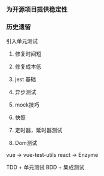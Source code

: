 ### 为开源项目提供稳定性

### 历史遗留
引入单元测试
1. 修复时间短
2. 修复成本低

1. jest 基础
2. 异步测试
3. mock技巧
4. 快照
5. 定时器，延时器测试
6. Dom测试


vue -> vue-test-utils
react -> Enzyme

TDD + 单元测试
BDD + 集成测试
